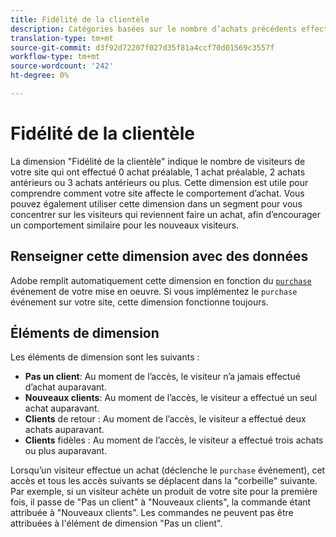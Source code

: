 ```yaml
---
title: Fidélité de la clientèle
description: Catégories basées sur le nombre d’achats précédents effectués par un visiteur.
translation-type: tm+mt
source-git-commit: d3f92d72207f027d35f81a4ccf70d01569c3557f
workflow-type: tm+mt
source-wordcount: '242'
ht-degree: 0%

---
```



# Fidélité de la clientèle

La dimension &quot;Fidélité de la clientèle&quot; indique le nombre de visiteurs de votre site qui ont effectué 0 achat préalable, 1 achat préalable, 2 achats antérieurs ou 3 achats antérieurs ou plus. Cette dimension est utile pour comprendre comment votre site affecte le comportement d’achat. Vous pouvez également utiliser cette dimension dans un segment pour vous concentrer sur les visiteurs qui reviennent faire un achat, afin d’encourager un comportement similaire pour les nouveaux visiteurs.

## Renseigner cette dimension avec des données

Adobe remplit automatiquement cette dimension en fonction du [`purchase`](/help/implement/vars/page-vars/events/event-purchase.md) événement de votre mise en oeuvre. Si vous implémentez le `purchase` événement sur votre site, cette dimension fonctionne toujours.

## Éléments de dimension

Les éléments de dimension sont les suivants :

* **Pas un client**: Au moment de l’accès, le visiteur n’a jamais effectué d’achat auparavant.
* **Nouveaux clients**: Au moment de l’accès, le visiteur a effectué un seul achat auparavant.
* **Clients** de retour : Au moment de l’accès, le visiteur a effectué deux achats auparavant.
* **Clients** fidèles : Au moment de l’accès, le visiteur a effectué trois achats ou plus auparavant.

Lorsqu’un visiteur effectue un achat (déclenche le `purchase` événement), cet accès et tous les accès suivants se déplacent dans la &quot;corbeille&quot; suivante. Par exemple, si un visiteur achète un produit de votre site pour la première fois, il passe de &quot;Pas un client&quot; à &quot;Nouveaux clients&quot;, la commande étant attribuée à &quot;Nouveaux clients&quot;. Les commandes ne peuvent pas être attribuées à l&#39;élément de dimension &quot;Pas un client&quot;.
